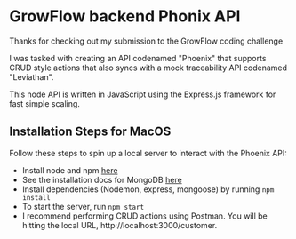 # GrowFlow backend Phonix API

Thanks for checking out my submission to the GrowFlow coding challenge

I was tasked with creating an API codenamed "Phoenix" that supports CRUD style actions that also syncs with a mock traceability API codenamed "Leviathan".

This node API is written in JavaScript using the Express.js framework for fast simple scaling. 

## Installation Steps for MacOS

Follow these steps to spin up a local server to interact with the Phoenix API:

- Install node and npm [here](https://nodejs.org/en/)
- See the installation docs for MongoDB [here](https://docs.mongodb.com/manual/administration/install-community/)
- Install dependencies (Nodemon, express, mongoose) by running ```npm install```
- To start the server, run ```npm start```
- I recommend performing CRUD actions using Postman. You will be hitting the local URL, http://localhost:3000/customer.
